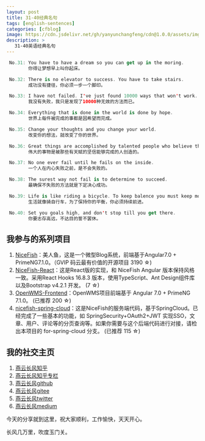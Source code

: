 ```yaml
---
layout: post
title: 31-40经典名句
tags: [english-sentences]
categories: [cfblog]
image: https://cdn.jsdelivr.net/gh/yanyunchangfeng/cdn@1.0.0/assets/img/blog/english-grammer/english-grammer-cover5.png
description: >
   31-40英语经典名句
---
```

 ```swift
  No.31: You have to have a dream so you can get up in the moring. 
         你得让梦想早上叫你起床。
 ```
 ```swift
  No.32: There is no elevator to success. You have to take stairs. 
         成功没有捷径，你必须一步一个脚印。
 ```
 ```swift
  No.33: I have not failed. I've just found 10000 ways that won't work.
         我没有失败，我只是发现了10000种无效的方法而已。
 ```
 ```swift
  No.34: Everything that is done in the world is done by hope.
         世界上每件被完成的事都是因希望而完成。
 ```
 ```swift
  No.35: Change your thoughts and you change your world.
         改变你的想法，就改变了你的世界。
 ```
 ```swift
  No.36: Great things are accomplished by talented people who believe they will accomplish them.
         伟大的事物是被那些有天赋的坚信能够完成的人创造的。
 ```
 ```swift
  No.37: No one ever fail until he fails on the inside.
         一个人在内心失败之前，是不会失败的。
 ```
 ```swift
  No.38: The surest way not fail is to determine to succeed.
         最确保不失败的方法就是下定决心成功。
 ```
 ```swift
  No.39: Life is like riding a bicycle. To keep balence you must keep moving.
         生活就像骑自行车，为了保持你的平衡，你必须持续前进。
 ```
 ```swift
  No.40: Set you goals high, and don't stop till you get there.
         你要志存高远，不达目的誓不罢休。
 ```


## 我参与的系列项目

1. [NiceFish]( https://gitee.com/mumu-osc/NiceFish)：美人鱼，这是一个微型Blog系统，前端基于Angular7.0 + PrimeNG7.1.0。（GVIP 码云最有价值的开源项目 3190 ☆)
2. [NiceFish-React]( https://gitee.com/mumu-osc/NiceFish-React)：这是React版的实现，和 NiceFish Angular 版本保持风格一致。采用React Hooks 16.8.3 版本，使用TypeScript、Ant Design组件库以及Bootstrap v4.2.1 开发。  (7 ☆)
3. [OpenWMS-Frontend](https://gitee.com/mumu-osc/OpenWMS-Frontend)：OpenWMS项目前端基于 Angular 7.0 + PrimeNG 7.1.0。  (已推荐 200 ☆)
4. [nicefish-spring-cloud](https://gitee.com/mumu-osc/nicefish-spring-cloud)：这是NiceFish的服务端代码，基于SpringCloud。已经完成了一些基本的功能，如 SpringSecurity+OAuth2+JWT 实现SSO，文章、用户、评论等的分页查询等。如果你需要与这个后端代码进行对接，请检出本项目的 for-spring-cloud 分支。 (已推荐 115 ☆)

## 我的社交主页  

1. [燕云长风知乎](https://zhihu.com/people/hbxyxuxiaodong)  
2. [燕云长风知乎专栏](https://zhuanlan.zhihu.com/yanyunchangfeng)  
3. [燕云长风github](https://github.com/yanyunchangfeng)  
4. [燕云长风gitee](https://gitee.com/yanyunchangfeng)  
5. [燕云长风twitter](https://twitter.com/yanyunchangfeng)  
6. [燕云长风medium](https://medium.com/@yanyunchangfeng) 

今天的分享就到这里，祝大家顺利，工作愉快，天天开心。

长风几万里，吹度玉门关。